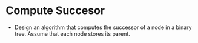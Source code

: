 # Compute Succesor

* Design an algorithm that computes the successor of a node in a binary tree. Assume that each node stores its parent.